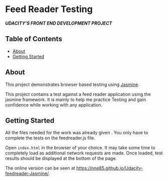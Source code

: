 # Feed Reader Testing

**_UDACITY'S FRONT END DEVELOPMENT PROJECT_**

## Table of Contents

* [About](#About)
* [Getting Started](#Getting-Started)


## About

This project demonstrates browser based testing using [Jasmine](https://jasmine.github.io/).

This project contains a test against a feed reader application using the jasmine framework. It is mainly to help me practice Testing and gain confidence while working with any application.

## Getting Started
All the files needed for the work was already given .  You only have to complete the tests on the feedreader.js file.

Open `index.html` in the browser of your choice.
It may take some time to completely load as additional network requests are made.
Once loaded, test results should be displayed at the bottom of the page.

The online version can be seen at  https://nne85.github.io/Udacity-feedreader-Jasmine/.